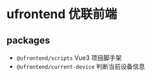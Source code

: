 # ufrontend 优联前端

## packages

+ `@ufrontend/scripts` Vue3 项目脚手架
+ `@ufrontend/current-device` 判断当前设备信息
